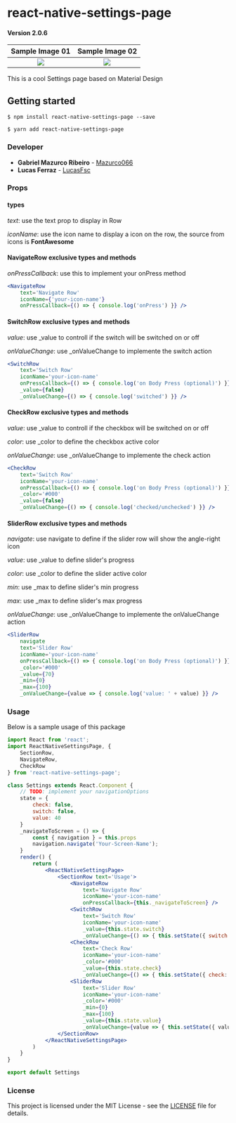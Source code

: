 
# react-native-settings-page

#### Version 2.0.6

Sample Image 01         |  Sample Image 02
:-------------------------:|:-------------------------:
![](https://raw.githubusercontent.com/Mazurco066/ImagesSource/master/sample3.png)  |  ![](https://raw.githubusercontent.com/Mazurco066/ImagesSource/master/sample2.png)

This is a cool Settings page based on Material Design

## Getting started

`$ npm install react-native-settings-page --save`

`$ yarn add react-native-settings-page`

### Developer

* **Gabriel Mazurco Ribeiro** - [Mazurco066](https://github.com/Mazurco066)
* **Lucas Ferraz** - [LucasFsc](https://github.com/LucasFsc)

### Props

#### types

_text_: use the text prop to display in Row

_iconName_: use the icon name to display a icon on the row, the source from icons is **FontAwesome**

#### NavigateRow exclusive types and methods

_onPressCallback_: use this to implement your onPress method

```jsx
<NavigateRow
  	text='Navigate Row'
  	iconName={'your-icon-name'}
	onPressCallback={() => { console.log('onPress') }} />
```

#### SwitchRow exclusive types and methods

_value_: use _value to controll if the switch will be switched on or off

_onValueChange_: use _onValueChange to implemente the switch action

```jsx
<SwitchRow 
	text='Switch Row' 
	iconName='your-icon-name'
	onPressCallback={() => { console.log('on Body Press (optional)') }}
	_value={false}
	_onValueChange={() => { console.log('switched') }} />
```

#### CheckRow exclusive types and methods

_value_: use _value to controll if the checkbox will be switched on or off

_color_: use _color to define the checkbox active color

_onValueChange_: use _onValueChange to implemente the check action

```jsx
<CheckRow 
	text='Switch Row' 
	iconName='your-icon-name'
	onPressCallback={() => { console.log('on Body Press (optional)') }}
	_color='#000'
	_value={false}
	_onValueChange={() => { console.log('checked/unchecked') }} />
```

#### SliderRow exclusive types and methods

_navigate_: use navigate to define if the slider row will show the angle-right icon

_value_: use _value to define slider's progress

_color_: use _color to define the slider active color

_min_: use _max to define slider's min progress

_max_: use _max to define slider's max progress

_onValueChange_: use _onValueChange to implemente the onValueChange action

```jsx
<SliderRow 
	navigate
	text='Slider Row' 
	iconName='your-icon-name'
	onPressCallback={() => { console.log('on Body Press (optional)') }}
	_color='#000'
	_value={70}
	_min={0}
	_max={100}
	_onValueChange={value => { console.log('value: ' + value) }} />
```

### Usage

Below is a sample usage of this package

```jsx
import React from 'react';
import ReactNativeSettingsPage, { 
	SectionRow, 
	NavigateRow,
	CheckRow
} from 'react-native-settings-page';

class Settings extends React.Component {
	// TODO: implement your navigationOptions
	state = {
		check: false,
		switch: false,
		value: 40
	}
	_navigateToScreen = () => {
		const { navigation } = this.props
		navigation.navigate('Your-Screen-Name');
	}
	render() {
		return (
			<ReactNativeSettingsPage>
				<SectionRow text='Usage'>
					<NavigateRow
						text='Navigate Row'
						iconName='your-icon-name'
						onPressCallback={this._navigateToScreen} />
					<SwitchRow 
						text='Switch Row' 
						iconName='your-icon-name'
						_value={this.state.switch}
						_onValueChange={() => { this.setState({ switch: !this.state.switch }) }} />
					<CheckRow 
						text='Check Row'
						iconName='your-icon-name'
						_color='#000'
						_value={this.state.check}
						_onValueChange={() => { this.setState({ check: !this.state.check }) }} />
					<SliderRow 
						text='Slider Row'
						iconName='your-icon-name'
						_color='#000'
						_min={0}
						_max={100}
						_value={this.state.value}
						_onValueChange={value => { this.setState({ value }) }} />
				</SectionRow>
			</ReactNativeSettingsPage>
		)
	}
}

export default Settings
```

### License

This project is licensed under the MIT License - see the [LICENSE](LICENSE) file for details.
  